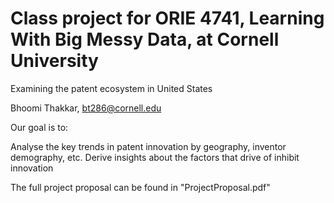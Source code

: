 # Class project for ORIE 4741, Learning With Big Messy Data, at Cornell University

Examining the patent ecosystem in United States

Bhoomi Thakkar, bt286@cornell.edu

Our goal is to:

Analyse the key trends in patent innovation by geography, inventor demography, etc.
Derive insights about the factors that drive of inhibit innovation

The full project proposal can be found in "ProjectProposal.pdf"
